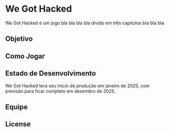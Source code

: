 # We Got Hacked

We Got Hacked é um jogo bla bla bla bla divido em três capitulos bla bla bla

Objetivo
-------

Como Jogar
-------

Estado de Desenvolvimento
-------
We Got Hacked tera seu inicio de produção em janeiro de 2025, com previsão para ficar completo em dezembro de 2025.

Equipe
-------

License
-------
